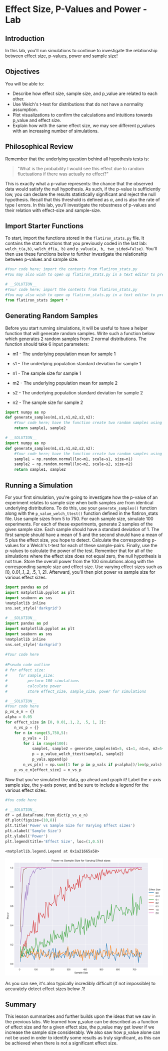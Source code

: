 
# Effect Size, P-Values and Power - Lab

## Introduction 

In this lab, you'll run simulations to continue to investigate the relationship between effect size, p-values, power and sample size!

## Objectives
You will be able to:
* Describe how effect size, sample size, and p_value are related to each other. 
* Use Welch's t-test for distributions that do not have a normality assumption.
* Plot visualizations to confirm the calculations and intuitions towards p_value and effect size. 
* Explain how with the same effect size, we may see different p_values with an increasing number of simulations. 

## Philosophical Review

Remember that the underlying question behind all hypothesis tests is:

>"What is the probability I would see this effect due to random fluctuations if there was actually no effect?" 

This is exactly what a p-value represents: the chance that the observed data would satisfy the null hypothesis. As such, if the p-value is sufficiently low, you can declare the results statistically significant and reject the null hypothesis. Recall that this threshold is defined as $\alpha$, and is also the rate of type I errors. In this lab, you'll investigate the robustness of p-values and their relation with effect-size and sample-size. 

## Import Starter Functions

To start, import the functions stored in the `flatiron_stats.py` file. It contains the stats functions that you previously coded in the last lab: `welch_t(a,b)`, `welch_df(a, b)` and `p_value(a, b, two_sided=False)`. You'll then use these functions below to further investigate the relationship between p-values and sample size.


```python
#Your code here; import the contents from flatiron_stats.py
#You may also wish to open up flatiron_stats.py in a text editor to preview its contents.
```


```python
# __SOLUTION__ 
#Your code here; import the contents from flatiron_stats.py
#You may also wish to open up flatiron_stats.py in a text editor to preview its contents.
from flatiron_stats import *
```

## Generating Random Samples

Before you start running simulations, it will be useful to have a helper function that will generate random samples. Write such a function below which generates 2 random samples from 2 normal distributions. The function should take 6 input parameters:

* m1 - The underlying population mean for sample 1
* s1 - The underlying population standard deviation for sample 1
* n1 - The sample size for sample 1

* m2 - The underlying population mean for sample 2
* s2 - The underlying population standard deviation for sample 2
* n2 - The sample size for sample 2


```python
import numpy as np
def generate_samples(m1,s1,n1,m2,s2,n2):
    #Your code here; have the function create two random samples using the input parameters
    return sample1, sample2
```


```python
# __SOLUTION__ 
import numpy as np
def generate_samples(m1,s1,n1,m2,s2,n2):
    #Your code here; have the function create two random samples using the input parameters
    sample1 = np.random.normal(loc=m1, scale=s1, size=n1)
    sample2 = np.random.normal(loc=m2, scale=s2, size=n2)
    return sample1, sample2
```

## Running a Simulation

For your first simulation, you're going to investigate how the p-value of an experiment relates to sample size when both samples are from identical underlying distributions. To do this, use your `generate_samples()` function along with the `p_value_welch_ttest()` function defined in the flatiron_stats file. Use sample sizes from 5 to 750. For each sample size, simulate 100 experiments. For each of these experiments, generate 2 samples of the given sample size. Each sample should have a standard deviation of 1. The first sample should have a mean of 5 and the second should have a mean of 5 plus the effect size, you hope to detect. Calculate the corresponding p-values for a Welch's t-test for each of these sample-pairs. Finally, use the p-values to calculate the power of the test. Remember that for all of the simulations where the effect size does not equal zero, the null hypothesis is not true. Store the overall power from the 100 simulations along with the corresponding sample size and effect size. Use varying effect sizes such as [0, 0.01,.1,.2, .5, 1, 2]. Afterward, you'll then plot power vs sample size for various effect sizes.


```python
import pandas as pd
import matplotlib.pyplot as plt
import seaborn as sns
%matplotlib inline
sns.set_style('darkgrid')
```


```python
# __SOLUTION__ 
import pandas as pd
import matplotlib.pyplot as plt
import seaborn as sns
%matplotlib inline
sns.set_style('darkgrid')
```


```python
#Your code here

#Pseudo code outline
# for effect size:
#     for sample_size:
#         perform 100 simulations
#         calculate power
#         store effect_size, sample_size, power for simulations
```


```python
# __SOLUTION__ 
#Your code here
p_vs_e_n = {}
alpha = 0.05
for effect_size in [0, 0.01,.1,.2, .5, 1, 2]:
    n_vs_p = {}
    for n in range(5,750,5):
        p_vals = []
        for i in range(100):
            sample1, sample2 = generate_samples(m1=5, s1=1, n1=n, m2=5+effect_size, s2=1, n2=n)
            p = p_value_welch_ttest(sample1, sample2)
            p_vals.append(p)
        n_vs_p[n] = np.sum([1 for p in p_vals if p<alpha])/len(p_vals)
    p_vs_e_n[effect_size] = n_vs_p
```

Now that you've simulated the data, go ahead and graph it! Label the x-axis sample size, the y-axis power, and be sure to include a legend for the various effect sizes.


```python
#You code here
```


```python
# __SOLUTION__ 
df = pd.DataFrame.from_dict(p_vs_e_n)
df.plot(figsize=(10,8))
plt.title('Power vs Sample Size for Varying Effect sizes')
plt.xlabel('Sample Size')
plt.ylabel('Power')
plt.legend(title='Effect Size', loc=(1,0.5))
```




    <matplotlib.legend.Legend at 0x1a21665a58>




![png](index_files/index_15_1.png)


As you can see, it's also typically incredibly difficult (if not impossible) to accurately detect effect sizes below .1!

## Summary

This lesson summarizes and further builds upon the ideas that we saw in the previous labs. We learned how p_value can be described as a function of effect size and for a given effect size, the p_value may get lower if we increase the sample size considerably. We also saw how p_value alone can not be used in order to identify some results as truly significant, as this can be achieved when there is not a significant effect size. 
